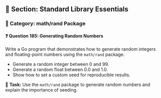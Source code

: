 ## 📘 Section: Standard Library Essentials
### 🔹 Category: math/rand Package
#### ❓ Question 185: Generating Random Numbers

Write a Go program that demonstrates how to generate random integers and floating-point numbers using the `math/rand` package.

- Generate a random integer between 0 and 99.
- Generate a random float between 0.0 and 1.0.
- Show how to set a custom seed for reproducible results.

🔧 **Task:** Use the `math/rand` package to generate random numbers and explain the importance of seeding.
